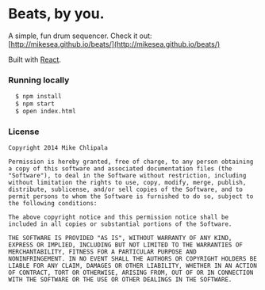 # Beats, by you.

A simple, fun drum sequencer. Check it out: [http://mikesea.github.io/beats/](http://mikesea.github.io/beats/)

Built with [React](http://facebook.github.io/react/).

### Running locally

``` sh
  $ npm install
  $ npm start
  $ open index.html
```

### License
```
Copyright 2014 Mike Chlipala

Permission is hereby granted, free of charge, to any person obtaining
a copy of this software and associated documentation files (the
"Software"), to deal in the Software without restriction, including
without limitation the rights to use, copy, modify, merge, publish,
distribute, sublicense, and/or sell copies of the Software, and to
permit persons to whom the Software is furnished to do so, subject to
the following conditions:

The above copyright notice and this permission notice shall be
included in all copies or substantial portions of the Software.

THE SOFTWARE IS PROVIDED "AS IS", WITHOUT WARRANTY OF ANY KIND,
EXPRESS OR IMPLIED, INCLUDING BUT NOT LIMITED TO THE WARRANTIES OF
MERCHANTABILITY, FITNESS FOR A PARTICULAR PURPOSE AND
NONINFRINGEMENT. IN NO EVENT SHALL THE AUTHORS OR COPYRIGHT HOLDERS BE
LIABLE FOR ANY CLAIM, DAMAGES OR OTHER LIABILITY, WHETHER IN AN ACTION
OF CONTRACT, TORT OR OTHERWISE, ARISING FROM, OUT OF OR IN CONNECTION
WITH THE SOFTWARE OR THE USE OR OTHER DEALINGS IN THE SOFTWARE.
```
